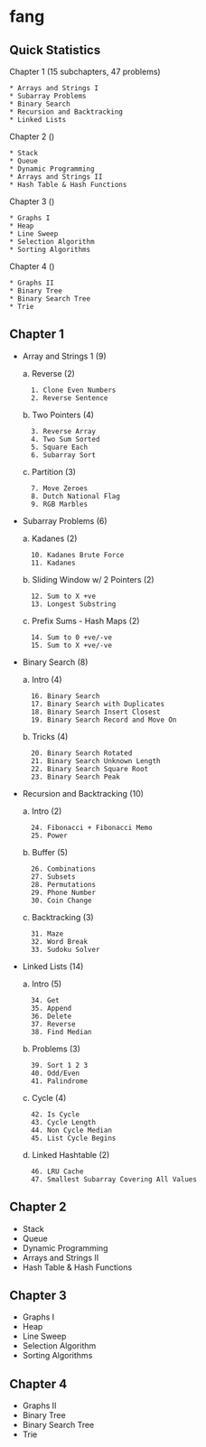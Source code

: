 # fang

## Quick Statistics
Chapter 1 (15 subchapters, 47 problems)

	* Arrays and Strings I  
	* Subarray Problems  
	* Binary Search  
	* Recursion and Backtracking  
	* Linked Lists  

Chapter 2 ()

	* Stack  
	* Queue  
	* Dynamic Programming
	* Arrays and Strings II  
	* Hash Table & Hash Functions  
  
Chapter 3 ()

	* Graphs I  
	* Heap  
	* Line Sweep  
	* Selection Algorithm  
	* Sorting Algorithms  
  
Chapter 4 ()

	* Graphs II  
	* Binary Tree  
	* Binary Search Tree  
	* Trie  
  
## Chapter 1  
* Array and Strings 1 (9)        
  
	a. Reverse (2)     

		1. Clone Even Numbers    
		2. Reverse Sentence    

	b. Two Pointers (4)    

		3. Reverse Array    
		4. Two Sum Sorted    
		5. Square Each    
		6. Subarray Sort    

	c. Partition (3)    
	
		7. Move Zeroes    
		8. Dutch National Flag    
		9. RGB Marbles    

* Subarray Problems (6)    

	a. Kadanes (2)    

		10. Kadanes Brute Force    
		11. Kadanes    

	b. Sliding Window w/ 2 Pointers (2)    

		12. Sum to X +ve    
		13. Longest Substring    

	c. Prefix Sums - Hash Maps (2)    

		14. Sum to 0 +ve/-ve    
		15. Sum to X +ve/-ve    

* Binary Search (8)    

	a. Intro (4)    

		16. Binary Search    
		17. Binary Search with Duplicates    
		18. Binary Search Insert Closest    
		19. Binary Search Record and Move On    

	b. Tricks (4)    

		20. Binary Search Rotated    
		21. Binary Search Unknown Length    
		22. Binary Search Square Root    
		23. Binary Search Peak    

* Recursion and Backtracking (10)    

	a. Intro (2)    

		24. Fibonacci + Fibonacci Memo    
		25. Power

	b. Buffer (5)    

		26. Combinations    
		27. Subsets    
		28. Permutations    
		29. Phone Number    
		30. Coin Change    

	c. Backtracking (3)

		31. Maze     
		32. Word Break    
		33. Sudoku Solver    

* Linked Lists (14)    

	a. Intro (5)    

		34. Get    
		35. Append    
		36. Delete    
		37. Reverse    
		38. Find Median    

	b. Problems (3)    

		39. Sort 1 2 3      
		40. Odd/Even     
		41. Palindrome    

	c. Cycle (4)    

		42. Is Cycle    
		43. Cycle Length    
		44. Non Cycle Median    
		45. List Cycle Begins    

	d. Linked Hashtable (2)    

		46. LRU Cache    
		47. Smallest Subarray Covering All Values    
    
## Chapter 2    
* Stack
* Queue
* Dynamic Programming
* Arrays and Strings II
* Hash Table & Hash Functions

## Chapter 3
* Graphs I
* Heap
* Line Sweep
* Selection Algorithm
* Sorting Algorithms

## Chapter 4
* Graphs II
* Binary Tree
* Binary Search Tree
* Trie